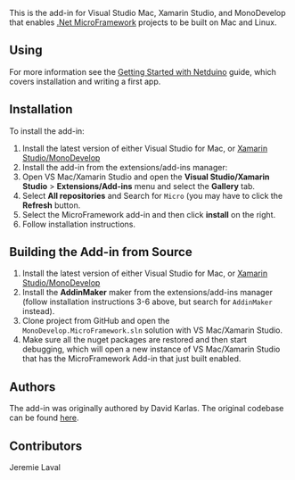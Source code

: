 This is the add-in for Visual Studio Mac, Xamarin Studio, and MonoDevelop that enables [.Net MicroFramework](http://www.netmf.com/) projects to be built on Mac and Linux. 

## Using

For more information see the [Getting Started with Netduino](http://developer.wildernesslabs.co/Netduino/Getting_Started/) guide, which covers installation and writing a first app.


## Installation 

To install the add-in:

 1. Install the latest version of either Visual Studio for Mac, or [Xamarin Studio/MonoDevelop](http://www.monodevelop.com/download/)
 2. Install the add-in from the extensions/add-ins manager:
 3. Open VS Mac/Xamarin Studio and open the **Visual Studio/Xamarin Studio** > **Extensions/Add-ins** menu and select the **Gallery** tab.
 4. Select **All repositories** and Search for `Micro` (you may have to click the **Refresh** button.
 5. Select the MicroFramework add-in and then click **install** on the right.
 6. Follow installation instructions.


## Building the Add-in from Source

 1. Install the latest version of either Visual Studio for Mac, or [Xamarin Studio/MonoDevelop](http://www.monodevelop.com/download/)
 2. Install the **AddinMaker** maker from the extensions/add-ins manager (follow installation instructions 3-6 above, but search for `AddinMaker` instead).
 3. Clone project from GitHub and open the `MonoDevelop.MicroFramework.sln` solution with VS Mac/Xamarin Studio.
 4. Make sure all the nuget packages are restored and then start debugging, which will open a new instance of VS Mac/Xamarin Studio that has the MicroFramework Add-in that just built enabled. 

## Authors

The add-in was originally authored by David Karlas. The original codebase can be found [here](https://github.com/davidkarlas/MonoDevelop.MicroFramework).

## Contributors

Jeremie Laval

